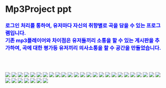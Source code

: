 
<h1>Mp3Project ppt</h1>
<h3 style="color:blue;">
  로그인 처리를 통하여, 유저마다 자신의 취향별로 곡을 담을 수 있는 프로그램입니다.<br>
  기존 mp3플레이어와 차이점은 유저들끼리 소통을 할 수 있는 게시판을 추가하여, 곡에 대한 평가등 유저끼리 의사소통을 할 수 공간을 만들었습니다.
</h3>
<br>
<br>
<br>
<img src="https://postfiles.pstatic.net/MjAxOTA1MDZfNDQg/MDAxNTU3MTQ3NTUwNTA0.OmAquCnma02sjZWlgRUOdMOtQEKx7SGFOjoa1vwfvEAg._Wh7UuHg0G4E74RlJJHsF-KAQUGArd5nPn6mKJI9uuwg.PNG.wjddydwndi/image.png?type=w773">
<img src="https://postfiles.pstatic.net/MjAxOTA1MDZfMjQg/MDAxNTU3MTQ3NjAwNzk5.b79eWQ3FWNGtoox3q-q_qMf8EtSSYoXAO7MD39Ur6V8g.07SJ9nDxk5aMfIyzn4bYxbDd_a0AY7qEu58HezRQ3Esg.PNG.wjddydwndi/image.png?type=w773">
<img src="https://postfiles.pstatic.net/MjAxOTA1MDZfMTU1/MDAxNTU3MTQ3NjEzNjE2.s_yiNp-aUlxDyEmE__3GC1ks5YyBQTY_b6luzWXTCngg.volBWHOklq24di6vL8QHhw3cVoc9teVbfxNlgu-1vCog.PNG.wjddydwndi/image.png?type=w773">
<img src="https://postfiles.pstatic.net/MjAxOTA1MDZfMjU2/MDAxNTU3MTQ3NjI1NTkz.nRM9glZvImbLeAQe26LH0W0u5aUZ-HYbqxSQlPxU3x8g.BC7vMe30mVXNVaV5679LxHQbpkpmxwbMs4QQODBM_rcg.PNG.wjddydwndi/image.png?type=w773">
<img src="https://postfiles.pstatic.net/MjAxOTA1MDZfMjkw/MDAxNTU3MTQ3NjM0MDg5.IQvjV3sIXvfIzcSGBVsdcoV3PsRqQ-NIIPQHw7z8qUMg.t5a4nH1QQrlcP7_BhiKa4LEunznuzIIOrrJjuXaTAfgg.PNG.wjddydwndi/image.png?type=w773">
<img src="https://postfiles.pstatic.net/MjAxOTA1MDZfMjYx/MDAxNTU3MTQ3NjQyNTAx.Faks-WoHn4RDqdT6u7pR0QwnK8q1wI77HtWkD9_ylrAg.QwcyiFsgWhHBv15Vv-HIlNO4dweiJfhpghv3e8ZSktwg.PNG.wjddydwndi/image.png?type=w773">
<img src="https://postfiles.pstatic.net/MjAxOTA1MDZfMjgy/MDAxNTU3MTQ3NjQ5ODcw.3hI7_9KOWE38vhlVloOkAKE58NvTOSeoUtw442Ao_jcg.AuhwBXQhjK14qotRYIgYPSNj8dwkkcFz4VyWDPK7LxYg.PNG.wjddydwndi/image.png?type=w773">
<img src="https://postfiles.pstatic.net/MjAxOTA1MDZfMTM3/MDAxNTU3MTQ3NjU2ODIz.Nt-zV58WC7eTYf1a-wOamfw_h2bYaisJ77K7oqTo4qwg.wIN8yY9zFr7dSEBjukky3NP3LrRUD8L5pktQxfk2IT0g.PNG.wjddydwndi/image.png?type=w773">
<img src="https://postfiles.pstatic.net/MjAxOTA1MDZfMjYz/MDAxNTU3MTQ3NjY1NTA4.tsNCrkyctpWHzlQ1DoUrhA4XKmfCIgNdtwSXb0en9DMg.gsxsTYNWYG37XnpR6xaK2wlYF4lJprRxCvICD0G6cIMg.PNG.wjddydwndi/image.png?type=w773">
<img src="https://postfiles.pstatic.net/MjAxOTA1MDZfMTE4/MDAxNTU3MTQ3Njc1NTE0.L5QM3w3Xr3DA03PNUroMiaYOXLszw5cCzkqMh9e3l_Eg.QUh99J0CICEmkVCnxYhVzxussCz9oHz5DgevsOG2t_sg.PNG.wjddydwndi/image.png?type=w773">
<img src="https://postfiles.pstatic.net/MjAxOTA1MDZfOTcg/MDAxNTU3MTQ3Njg0ODAw.X1EyB5AWXBDxZYne3eH_PhLa_EjWld3QPZF8JcFfrB0g.hSqj_rDbFxSPG-TJOxdxB2sfhOLK7sT01jFWx_H85BIg.PNG.wjddydwndi/image.png?type=w773">
<img src="https://postfiles.pstatic.net/MjAxOTA1MDZfMTMz/MDAxNTU3MTQ3NjkyNjc0.7IsAGRmfmtl6yLnFWkYl0qqvgbw6mdkWHPLOmXt2TDgg.RzEb9dvOrNwqj_DJ0vwGwxPppfmx6tlV240-aCRDzVUg.PNG.wjddydwndi/image.png?type=w773">
<img src="https://postfiles.pstatic.net/MjAxOTA1MDZfMjE3/MDAxNTU3MTQ3NzAwOTc2.XMeNUAj70VzNsCVDfvgHI9wWOtHTWT59D7-E7_1BolIg.PAY0M1e8dmGPxTGn18N6VLNL2dOHqq0On8sUZW_1PTEg.PNG.wjddydwndi/image.png?type=w773">
<img src="https://postfiles.pstatic.net/MjAxOTA1MDZfODUg/MDAxNTU3MTQ3NzEzNTEx.FdUpC1kiFsbePXTNNLuLjV5acj9CavnM_of9o4BXYk0g.MRgNJsCYqs3y6_EXZO5vTHU-0JKzw9UXUS8eGmm6f9Ag.PNG.wjddydwndi/image.png?type=w773">
<img src="https://postfiles.pstatic.net/MjAxOTA1MDZfMjE3/MDAxNTU3MTQ3NzIwODcy.rjxc8_WEcKElBWb_kPynQgFGIva-OBOvsTBAC2m2aP8g.0v3UuXLjx0TIlYn9dbmDsAFO_kBaDFFyg0iSEwbIwoUg.PNG.wjddydwndi/image.png?type=w773">
<img src="https://postfiles.pstatic.net/MjAxOTA1MDZfMTg0/MDAxNTU3MTQ3NzMyMDQ0.SormQ6r6iGD5lZaoEcZBAdKHc_kPE4j9pAncYlatoxMg.9HWF7cD_vRxUyMqvPFSdnRgKGB7L0di2dTJB_1QX_0Eg.PNG.wjddydwndi/image.png?type=w773">
<img src="https://postfiles.pstatic.net/MjAxOTA1MDZfMTE2/MDAxNTU3MTQ3NzM5MDE5.Gm56QLCQJ4vJuwDqjxvOStxd8OdJNcaFHyZKV1ILM1gg.9D1t8trVnhO7lcs784ivpMNySGcF7V66g4O_73gIvRwg.PNG.wjddydwndi/image.png?type=w773">
<img src="https://postfiles.pstatic.net/MjAxOTA1MDZfMTU5/MDAxNTU3MTQ3NzQ3ODEy.JdI9jY2gG_leSxWQ-edQ9I1L9RRJqsl_zJGIkU8vi-Mg.vAmq1OlaB5FYWQySphOuyR2KEb1qNvxK_6RMDBGVw3Qg.PNG.wjddydwndi/image.png?type=w773">
<img src="https://postfiles.pstatic.net/MjAxOTA1MDZfMTMy/MDAxNTU3MTQ3NzU2Nzk3.UWzHr_z41b0r8mnjsW09F18Gu21sumKbv80eKSyQPIwg.sNgg38_t0KnXjFEq9x7mHQbJf8ZlHmHYviuLHPPdaBkg.PNG.wjddydwndi/image.png?type=w773">
<img src="https://postfiles.pstatic.net/MjAxOTA1MDZfMjg1/MDAxNTU3MTQ3NzY0MDc0.xJ8LzStjRYSRErC2McJRjpVVw58P9eAKoyyaBAZ8MxQg.wKp-NdoICJF-wLLRb-Kya1HJWSM0aqcY1BvbfqKVJgcg.PNG.wjddydwndi/image.png?type=w773">
<img src="https://postfiles.pstatic.net/MjAxOTA1MDZfNyAg/MDAxNTU3MTQ3NzcyNjAw.1yXGXQ3BjImZMnzrnI7injWb5x4FcsND6ZyeK8hU2DUg.KK2VXSU3D-Mu4HAC51rEcQhna9HCcXGqjZe-XQbi5_Mg.PNG.wjddydwndi/image.png?type=w773">
<img src="https://postfiles.pstatic.net/MjAxOTA1MDZfMTEw/MDAxNTU3MTQ3NzgwNjYy.6fNUpdfPHUMot1ba272UJSfKHxwFEbApOKdHLx4Ri84g.CAgoYNvI2nGW6o_NYDwitKIsOvaTMvtGtXQBSL8OIywg.PNG.wjddydwndi/image.png?type=w773">
<img src="https://postfiles.pstatic.net/MjAxOTA1MDZfMjI1/MDAxNTU3MTQ3Nzg5MTMz.3ZPr3qW4NN9gu7j82HRDvyLkfXy-jJD0EBiOgRafrv0g.6GQY-E69v9wvJybl32yDD27hQrdhkARKxADgbmcs7wog.PNG.wjddydwndi/image.png?type=w773">
<img src="https://postfiles.pstatic.net/MjAxOTA1MDZfMjQ3/MDAxNTU3MTQ3Nzk4MTM1.tlrCxfFtCEH-D_D5Z4qfasRcgMqc8vgmlVU9qNAFdjgg.chlcqBPn3td8cYK7ZB3cz12UlE8pqMHAEX8hAg7M63Eg.PNG.wjddydwndi/image.png?type=w773">
<img src="https://postfiles.pstatic.net/MjAxOTA1MDZfMTkg/MDAxNTU3MTQ3ODA1OTAy.L7yUOjGZYev4-aI9e32gXvJI4qKxmfOHNyIe2hiIoSQg.gjEMObm0uhF7vFffSpDo63AcBk4Vhv_kW-KAF8Hzpncg.PNG.wjddydwndi/image.png?type=w773">
<img src="https://postfiles.pstatic.net/MjAxOTA1MDZfNTYg/MDAxNTU3MTQ3ODEzMjU4.nzedEVoDZIZfvSqIWFa_D8M-cJggtKyQMHj43uFjibsg.7u3hrh6PnQQa7cYI7b2U2h1iCXYssLmiPCB9A42XVzsg.PNG.wjddydwndi/image.png?type=w773">
<img src="https://postfiles.pstatic.net/MjAxOTA1MDZfMjgg/MDAxNTU3MTQ3ODIwODg5.xuZcPh8PdEd20bwp340Sd-zYXq5QNQmYiBt_C9kMudkg.esGI9L26oHtO_OoYAO7VM-sE6hazre8VnR_aY1Mjhy8g.PNG.wjddydwndi/image.png?type=w773">
<img src="https://postfiles.pstatic.net/MjAxOTA1MDZfNTkg/MDAxNTU3MTQ3ODI4OTIz.GDiuxfuJ-rztIkNelnBKj6tBWE-sLe3B45tfDN2pFF0g.FxaZspzDCmq-Auug8-1g809m6AJQEALe9fVGTaajbLYg.PNG.wjddydwndi/image.png?type=w773">
<img src="https://postfiles.pstatic.net/MjAxOTA1MDZfMjg5/MDAxNTU3MTQ3ODM2MDQ1.oBLTZQF-X6ACYld4TuuZokgYsPzb0RiIkMPtSerZkSYg.CCOHjItTGbQBJcsllgY1qHL3_SLhfKtKOZVxOMexHhUg.PNG.wjddydwndi/image.png?type=w773">
<img src="https://postfiles.pstatic.net/MjAxOTA1MDZfMjg1/MDAxNTU3MTQ3ODQxODY4.EK1QkHaDpS-NsKTQGq5QXrZikFa2B0QM0Do8wkFZT9gg.gmnjeIFsnS-ICw1qrSEehuzc9jw8Agna8-uC8FsSyO0g.PNG.wjddydwndi/image.png?type=w773">
<img src="https://postfiles.pstatic.net/MjAxOTA1MDZfNDcg/MDAxNTU3MTQ3ODUwOTAz.wN7zJlMHurmtaX9SsbZFl0W428wZuSLAzpgXJa83MAYg.omWsSj5CobFgtL-C07p7uyy_CbVOxH3mtawObtQ5He0g.PNG.wjddydwndi/image.png?type=w773">
<img src="https://postfiles.pstatic.net/MjAxOTA1MDZfMTEz/MDAxNTU3MTQ3ODU3OTM4.6UGYB14CV_YV_VzU5UqlEL0-y8wdMNikRHgi1ow4lh8g.m-VTwbfUCdvoBctROFLeL7VsDmkFg9XGtJrRFYTsUfUg.PNG.wjddydwndi/image.png?type=w773">
